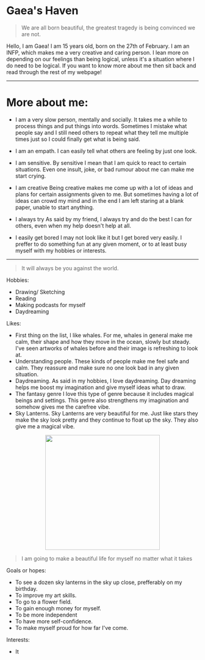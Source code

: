 # **Gaea's Haven**

>We are all born beautiful, the greatest tragedy is being convinced we are not.


Hello, I am Gaea! I am 15 years old, born on the 27th of February. I am an INFP, which makes me a very creative and caring person. I lean more on depending on our feelings than being logical, unless it's a situation where I do need to be logical. If you want to know more about me then sit back and read through the rest of my webpage!

---
# **More about me:**


- I am a very slow person, mentally and socially.
  It takes me a while to process things and put things into words. Sometimes I mistake what people say and I still need others to repeat what they tell me multiple times just so I could finally get what is being said.
     
- I am an empath.
  I can easily tell what others are feeling by just one look.
     
- I am sensitive.
  By sensitive I mean that I am quick to react to certain situations. Even one insult, joke, or bad rumour about me can make me start crying.
     
- I am creative
  Being creative makes me come up with a lot of ideas and plans for certain assignments given to me. But sometimes having a lot of ideas can crowd my mind and in the end I am left staring at a blank paper, unable to start anything.
     
- I always try
  As said by my friend, I always try and do the best I can for others, even when my help doesn't help at all.
  
- I easily get bored
  I may not look like it but I get bored very easily. I preffer to do something fun at any given moment, or to at least busy myself with my hobbies or interests.

---     
>It will always be you against the world.



Hobbies:
- Drawing/ Sketching
- Reading
- Making podcasts for myself
- Daydreaming
     
Likes:
- First thing on the list, I like whales. 
     For me, whales in general make me calm, their shape and how they move in the ocean, slowly but steady. I've seen artworks of whales before and their image is refreshing to look at.
- Understanding people. 
     These kinds of people make me feel safe and calm. They reassure and make sure no one look bad in any given situation.
- Daydreaming.
     As said in my hobbies, I love daydreaming. Day dreaming helps me boost my imagination and give myself ideas what to draw.
- The fantasy genre
     I love this type of genre because it includes magical beings and settings. This genre also strengthens my imagination and somehow gives me the carefree vibe.
- Sky Lanterns.
     Sky Lanterns are very beautiful for me. Just like stars they make the sky look pretty and they continue to float up the sky. They also give me a magical vibe.
     

<center> <img src="https://64.media.tumblr.com/eecf5a6c777b25c93bc1f6b7d46b4961/23fb8777ada83a0d-0b/s640x960/a151094ed52e69fa9203c73cc825977ea0a55973.jpg" 
     width="300" 
     height="300" /></center>

     
>I am going to make a beautiful life for myself no matter what it takes

Goals or hopes:
- To see a dozen sky lanterns in the sky up close, prefferably on my birthday.
- To improve my art skills.
- To go to a flower field.
- To gain enough money for myself.
- To be more independent
- To have more self-confidence.
- To make myself proud for how far I've come.

Interests:
- It 


 
